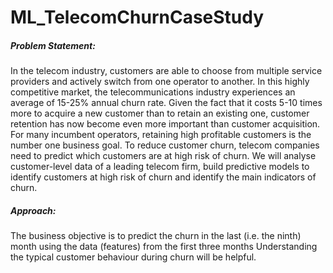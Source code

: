 # ML_TelecomChurnCaseStudy

##### Problem Statement:
In the telecom industry, customers are able to choose from multiple service providers and actively switch from one operator to another. In this highly competitive market, the telecommunications industry experiences an average of 15-25% annual churn rate. Given the fact that it costs 5-10 times more to acquire a new customer than to retain an existing one, customer retention has now become even more important than customer acquisition.
For many incumbent operators, retaining high profitable customers is the number one business goal.
To reduce customer churn, telecom companies need to predict which customers are at high risk of churn.
We will analyse customer-level data of a leading telecom firm, build predictive models to identify customers at high risk of churn and identify the main indicators of churn.

##### Approach:
The business objective is to predict the churn in the last (i.e. the ninth) month using the data (features) from the first three months
Understanding the typical customer behaviour during churn will be helpful.
